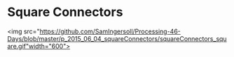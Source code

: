# Square Connectors
<img src="https://github.com/SamIngersoll/Processing-46-Days/blob/master/p_2015_06_04_squareConnectors/squareConnectors_square.gif"width="600">
